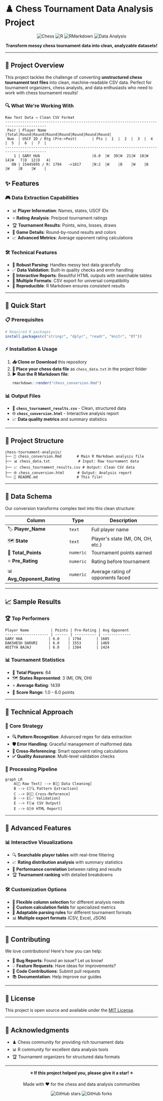 # ♟️ Chess Tournament Data Analysis Project

<div align="center">

![Chess](https://img.shields.io/badge/Chess-Tournament-blue?style=for-the-badge&logo=chess&logoColor=white)
![R](https://img.shields.io/badge/R-276DC3?style=for-the-badge&logo=r&logoColor=white)
![RMarkdown](https://img.shields.io/badge/R_Markdown-FF6B6B?style=for-the-badge&logo=markdown&logoColor=white)
![Data Analysis](https://img.shields.io/badge/Data-Analysis-green?style=for-the-badge&logo=chartdotjs&logoColor=white)

**Transform messy chess tournament data into clean, analyzable datasets!**

</div>

---

## 🎯 Project Overview

This project tackles the challenge of converting **unstructured chess tournament text files** into clean, machine-readable CSV data. Perfect for tournament organizers, chess analysts, and data enthusiasts who need to work with chess tournament results!

### 🔍 What We're Working With

```
Raw Text Data → Clean CSV Format
-----------------------------------------------------------------------------------------
 Pair | Player Name                     |Total|Round|Round|Round|Round|Round|Round|Round| 
 Num  | USCF ID / Rtg (Pre->Post)       | Pts |  1  |  2  |  3  |  4  |  5  |  6  |  7  | 
-----------------------------------------------------------------------------------------
    1 | GARY HUA                        |6.0  |W  39|W  21|W  18|W  14|W   7|D  12|D   4|
   ON | 15445895 / R: 1794   ->1817     |N:2  |W    |B    |W    |B    |W    |B    |W    |
```

## ✨ Features

### 🎮 **Data Extraction Capabilities**
- 📊 **Player Information**: Names, states, USCF IDs
- ⭐ **Rating Analysis**: Pre/post tournament ratings
- 🏆 **Tournament Results**: Points, wins, losses, draws
- 🎯 **Game Details**: Round-by-round results and colors
- 📈 **Advanced Metrics**: Average opponent rating calculations

### 🛠️ **Technical Features**
- 🔧 **Robust Parsing**: Handles messy text data gracefully
- ✅ **Data Validation**: Built-in quality checks and error handling
- 📱 **Interactive Reports**: Beautiful HTML outputs with searchable tables
- 💾 **Multiple Formats**: CSV export for universal compatibility
- 🔄 **Reproducible**: R Markdown ensures consistent results

---

## 🚀 Quick Start

### 📋 Prerequisites

```r
# Required R packages
install.packages(c("stringr", "dplyr", "readr", "knitr", "DT"))
```

### ⚡ Installation & Usage

1. **📥 Clone or Download** this repository
2. **📁 Place your chess data file** as `chess_data.txt` in the project folder
3. **▶️ Run the R Markdown file**:
   ```r
   rmarkdown::render("chess_conversion.Rmd")
   ```

### 📊 Output Files

- 📄 **`chess_tournament_results.csv`** - Clean, structured data
- 🌐 **`chess_conversion.html`** - Interactive analysis report
- 📈 **Data quality metrics** and summary statistics

---

## 📁 Project Structure

```
chess-tournament-analysis/
├── 📄 chess_conversion.Rmd       # Main R Markdown analysis file
├── 📊 chess_data.txt             # Input: Raw tournament data
├── 📈 chess_tournament_results.csv # Output: Clean CSV data
├── 🌐 chess_conversion.html      # Output: Analysis report
└── 📖 README.md                  # This file!
```

---

## 🎨 Data Schema

Our conversion transforms complex text into this clean structure:

| Column | Type | Description |
|--------|------|-------------|
| 🏷️ **Player_Name** | `text` | Full player name |
| 🗺️ **State** | `text` | Player's state (MI, ON, OH, etc.) |
| 🎯 **Total_Points** | `numeric` | Tournament points earned |
| ⭐ **Pre_Rating** | `numeric` | Rating before tournament |
| 📊 **Avg_Opponent_Rating** | `numeric` | Average rating of opponents faced |

---

## 📈 Sample Results

### 🏆 Top Performers
```
Player Name          | Points | Pre-Rating | Avg Opponent
-------------------- | ------ | ---------- | -------------
GARY HUA            | 6.0    | 1794       | 1605
DAKSHESH DARURI     | 6.0    | 1553       | 1469
ADITYA BAJAJ        | 6.0    | 1384       | 1424
```

### 📊 Tournament Statistics
- 👥 **Total Players**: 64
- 🗺️ **States Represented**: 3 (MI, ON, OH)
- ⭐ **Average Rating**: 1439
- 🎯 **Score Range**: 1.0 - 6.0 points

---

## 🔧 Technical Approach

### 🎯 **Core Strategy**
- **🔍 Pattern Recognition**: Advanced regex for data extraction
- **🛡️ Error Handling**: Graceful management of malformed data
- **🔄 Cross-Referencing**: Smart opponent rating calculations
- **✅ Quality Assurance**: Multi-level validation checks

### 🚀 **Processing Pipeline**

```mermaid
graph LR
    A[📄 Raw Text] --> B[🧹 Data Cleaning]
    B --> C[🔍 Pattern Extraction]
    C --> D[🔄 Cross-Reference]
    D --> E[✅ Validation]
    E --> F[📊 CSV Output]
    E --> G[🌐 HTML Report]
```

---

## 🎨 Advanced Features

### 📊 **Interactive Visualizations**
- 🔍 **Searchable player tables** with real-time filtering
- 📈 **Rating distribution analysis** with summary statistics
- 🎯 **Performance correlation** between rating and results
- 🏆 **Tournament ranking** with detailed breakdowns

### 🛠️ **Customization Options**
- 🎨 **Flexible column selection** for different analysis needs
- 📝 **Custom calculation fields** for specialized metrics
- 🔧 **Adaptable parsing rules** for different tournament formats
- 📊 **Multiple export formats** (CSV, Excel, JSON)

---

## 🤝 Contributing

We love contributions! Here's how you can help:

- 🐛 **Bug Reports**: Found an issue? Let us know!
- 💡 **Feature Requests**: Have ideas for improvements?
- 🔧 **Code Contributions**: Submit pull requests
- 📚 **Documentation**: Help improve our guides

---

## 📜 License

This project is open source and available under the [MIT License](LICENSE).

---

## 🎉 Acknowledgments

- ♟️ Chess community for providing rich tournament data
- 📊 R community for excellent data analysis tools
- 🏆 Tournament organizers for structured data formats

---

<div align="center">

**⭐ If this project helped you, please give it a star! ⭐**

Made with ❤️ for the chess and data analysis communities

![GitHub stars](https://img.shields.io/github/stars/username/chess-tournament-analysis?style=social)
![GitHub forks](https://img.shields.io/github/forks/username/chess-tournament-analysis?style=social)

</div>
